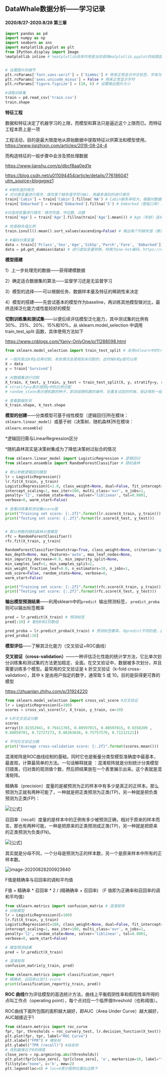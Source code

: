 ## DataWhale数据分析——学习记录

#### 2020/8/27-2020.8/28 第三章

```python
import pandas as pd 
import numpy as np
import seaborn as sns
import matplotlib.pyplot as plt
from IPython.display import Image
%matplotlib inline # %matplotlib具体作用是当你调用matplotlib.pyplot的绘图函数plot()进行绘图的时候，或者生成一个figure画布的时候，可以直接在你的python console里面生成图像


# 设置图片的细节
plt.rcParams['font.sans-serif'] = ['SimHei'] # 用来正常显示中文标签，字体为SimHei
plt.rcParams['axes.unicode_minus'] = False # 用来正常显示字符
plt.rcParams['figure.figsize'] = (10, 6) # 设置输出图片大小

#读取训练集
train = pd.read_csv('train.csv')
train.shape
```

**特征工程**

数据和特征决定了机器学习的上限，而模型和算法只是逼近这个上限而已。而特征工程本质上是一项

工程活动，目的是最大限度地从原始数据中提取特征以供算法和模型使用。https://www.jiqizhixin.com/articles/2018-08-24-4

而构造特征的一般步骤中会涉及预处理数据

https://www.jianshu.com/p/dbcf8aa0ed1e

https://blog.csdn.net/u011094454/article/details/77618604?utm_source=blogxgwz1

```python
# #缺失值的填充
# 对分类变量进行填充：填充某个缺失值字符(NA)、用最多类别的进行填充
train['Cabin'] = train['Cabin'].fillna('NA') # Cabin缺失率较大，根据对数据的理解，填充NA表示无船舱
train['Embarked'] = train['Embarked'].fillna('S') # Embarked（登船口岸）为分类变量，缺失量较小，填最多类别S

#对连续变量进行填充：填充均值、中位数、众数
train['Age'] = train['Age'].fillna(train['Age'].mean()) # Age（年龄）连续性变量，缺失率20%，原始数据呈偏态分布，采用平均数进行填充

# 检查缺失值比例
train.isnull().mean().sort_values(ascending=False) # 输出每个列缺失值（推测：这个mean是指每列的缺失数量/总的缺失数量？因此表示缺失值比例？暂时未找到相关）

# #编码分类变量
data = train[['Pclass','Sex','Age','SibSp','Parch','Fare', 'Embarked']] # 取出所有的输入特征
data = pd.get_dummies(data) # 进行虚拟变量转换，转换为one-hot编码，https://www.jianshu.com/p/5f8782bf15b1
```

**模型搭建**

1）上一步处理完的数据——获得建模数据

2）确定适合数据集的算法——监督学习还是无监督学习

3）模型的选择——可以根据任务、数据样本量及特征的稀疏性来决定

4）模型的搭建——先尝试基本的模型作为baseline，再训练其他模型做对比，最终选择泛化能力或性能较好的模型

**切割训练集和测试集**——以便后续评估模型泛化能力，其中测试集的比例有30%、25%、20%、15%和10%，从 sklearn.model_selection 中调用train_test_split 函数，具体使用方法如下

https://www.cnblogs.com/Yanjy-OnlyOne/p/11288098.html

```python
from sklearn.model_selection import train_test_split # 采用sklearn中的train_test_split对数据集进行切割

# 一般先取出X和y后再切割，有些情况会使用到未切割的，这时候X和y就可以用
X = data
y = train['Survived']

# 对数据集进行切割
X_train, X_test, y_train, y_test = train_test_split(X, y, stratify=y, random_state=0)
# stratify=y表示按照y中的比例分配
# random_state表示随机数的种子，即该组随机数的编号，在重复试验的时候，保证得到一组一样的随机数，若填0则表示在其他参数一样的情况下，得到的随机数组每次都不一样

# 查看数据形状
X_train.shape, X_test.shape
```

**模型的创建**——分类模型可基于线性模型（逻辑回归|所在模块：`sklearn.linear_model`）或基于树（决策树、随机森林|所在模块：`sklearn.ensemble`）

*逻辑回归需与LinearRegression区分

*随机森林其实是决策树集成为了降低决策树过拟合的情况

```python
from sklearn.linear_model import LogisticRegression # 逻辑回归
from sklearn.ensemble import RandomForestClassifier # 随机森林

# 默认参数逻辑回归模型
lr = LogisticRegression()
lr.fit(X_train, y_train)
LogisticRegression(C=1.0, class_weight=None, dual=False, fit_intercept=True,
intercept_scaling=1, max_iter=100, multi_class='ovr', n_jobs=1,
penalty='l2', random_state=None, solver='liblinear', tol=0.0001,
verbose=0, warm_start=False)

# 查看训练集和测试集score值
print("Training set score: {:.2f}".format(lr.score(X_train, y_train)))
print("Testing set score: {:.2f}".format(lr.score(X_test, y_test)))


# 默认参数的随机森林分类模型
rfc = RandomForestClassifier()
rfc.fit(X_train, y_train)

RandomForestClassifier(bootstrap=True, class_weight=None, criterion='gini',
max_depth=None, max_features='auto', max_leaf_nodes=None,
min_impurity_decrease=0.0, min_impurity_split=None,
min_samples_leaf=1, min_samples_split=2,
min_weight_fraction_leaf=0.0, n_estimators=10, n_jobs=1,
oob_score=False, random_state=None, verbose=0,
warm_start=False)

print("Training set score: {:.2f}".format(rfc.score(X_train, y_train)))
print("Testing set score: {:.2f}".format(rfc.score(X_test, y_test)))
```

**输出模型预测结果**——利用sklearn中的`predict `输出预测标签， `predict_proba `则可以输出标签概率

```python
pred = lr.predict(X_train) # 预测标签
pred[:10] # 看到0和1的数组

pred_proba = lr.predict_proba(X_train) # 预测标签概率，与predict不同的是，返回的预测值为获得所有标签值可能性的概率，多少标签值就有多少概率
pred_proba[:10] 
```

**模型评估**——了解其泛化能力（交叉验证+ROC曲线）

**交叉验证（cross-validation）**——一种评估泛化性能的统计学方法，它比单次划分训练集和测试集的方法更加稳定、全面。在交叉验证中，数据被多次划分，并且需要训练多个模型。最常用的交叉验证是 k 折交叉验证（k-fold cross-validation），其中 k 是由用户指定的数字，通常取 5 或 10。目的是获得更可靠的模型

https://zhuanlan.zhihu.com/p/31924220

```python
from sklearn.model_selection import cross_val_score #交叉验证
lr = LogisticRegression(C=100)
scores = cross_val_score(lr, X_train, y_train, cv=10)

# k折交叉验证分数
scores
array([0.82352941, 0.79411765, 0.80597015, 0.80597015, 0.8358209 ,
0.88059701, 0.72727273, 0.86363636, 0.75757576, 0.71212121])

# 平均交叉验证分数
print("Average cross-validation score: {:.2f}".format(scores.mean()))
```

混淆矩阵是ROC曲线绘制的基础，同时它也是衡量分类型模型准确度中最基本，最直观，计算最简单的方法。一句话解释就是 ：混淆矩阵就是分别统计分类模型归错类，归对类的观测值个数，然后把结果放在一个表里展示出来。这个表就是混淆矩阵。

精确率（precision）度量的是被预测为正的样本中有多少是真正的正样本。那么预测为正就有两种可能了，一种就是把正类预测为正类(TP)，另一种就是把负类预测为正类(FP)：

![[公式]](https://www.zhihu.com/equation?tex=P++%3D+\frac{TP}{TP%2BFP})

召回率（recall）度量的是样本中的正例有多少被预测正确，相对于原来的样本而言。那也有两种可能，一种是把原来的正类预测成正类(TP)，另一种就是把原来的正类预测为负类(FN)。

![[公式]](https://www.zhihu.com/equation?tex=R+%3D+\frac{TP}{TP%2BFN})

其实就是分母不同，一个分母是预测为正的样本数，另一个是原来样本中所有的正样本数。

![image-20200828200923840](C:\Users\lauryn\AppData\Roaming\Typora\typora-user-images\image-20200828200923840.png)

F值是精确率与召回率的调和平均值

F值 = 精确率 * 召回率 * 2 / (精确确率 + 召回率) （F 值即为正确率和召回率的调和平均值）

```python
from sklearn.metrics import confusion_matrix # 混淆矩阵
# 训练模型
lr = LogisticRegression(C=100)
lr.fit(X_train, y_train)
LogisticRegression(C=100, class_weight=None, dual=False, fit_intercept=True,
intercept_scaling=1, max_iter=100, multi_class='ovr', n_jobs=1,
penalty='l2', random_state=None, solver='liblinear', tol=0.0001,
verbose=0, warm_start=False)

# 模型预测结果
pred = lr.predict(X_train)

# 混淆矩阵
confusion_matrix(y_train, pred)

from sklearn.metrics import classification_report
# 精确率、召回率以及f1-score
print(classification_report(y_train, pred))
```

**ROC 曲线**作为评估模型的首选统计方法，曲线上平衡假阴性率和假阳性率所得的点叫工作点（operating point），每个点对应一个临界值threshold（也称阈值）。

ROC曲线下面所包围的面积越大越好，即AUC（Area Under Curve）越大越好，AUC越接近于1

```python
from sklearn.metrics import roc_curve
fpr, tpr, thresholds = roc_curve(y_test, lr.decision_function(X_test))
plt.plot(fpr, tpr, label="ROC Curve") 
plt.xlabel("FPR") # 横坐标
plt.ylabel("TPR (recall)") #纵坐标
# 找到最接近于0的阈值
close_zero = np.argmin(np.abs(thresholds))
plt.plot(fpr[close_zero], tpr[close_zero], 'o', markersize=10, label="threshold zero",
fillstyle="none", c='k', mew=2)
plt.legend(loc=4) # loc=4表示图例位置右边靠下
```


